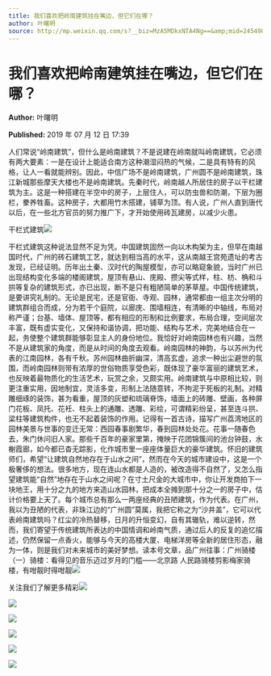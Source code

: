 ```yaml
---
title: 我们喜欢把岭南建筑挂在嘴边，但它们在哪？
author: 叶曙明
source: http://mp.weixin.qq.com/s?__biz=MzA5MDkxNTA4Ng==&amp;mid=2454908207&amp;idx=1&amp;sn=87b519dd2d8e77715f4c8ada761a2529&amp;chksm=87a2254eb0d5ac58db133024e2b1ecb226f3baad51758de1aa631ab337b2f07349a292a15cfc#rd
---
```


# 我们喜欢把岭南建筑挂在嘴边，但它们在哪？

**Author:** 叶曙明

**Published:** 2019 年 07 月 12 日 17:39

人们常说“岭南建筑”，但什么是岭南建筑？不是说建在岭南就叫岭南建筑，它必须有两大要素：一是在设计上能适合南方这种潮湿闷热的气候，二是具有特有的风格，让人一看就能辨别。因此，中信广场不是岭南建筑，广州圆不是岭南建筑，珠江新城那些摩天大楼也不是岭南建筑。先秦时代，岭南越人所居住的房子以干栏建筑为主。这是一种搭建在半空中的房子，上层住人，可以防虫兽和防潮，下层为圈栏，豢养牲畜。这种房子，大都用竹木搭建，铺草为顶。有人说，广州人直到唐代以后，在一些北方官员的努力推广下，才开始使用砖瓦建房，以减少火患。

干栏式建筑![](https://mmbiz.qpic.cn/mmbiz_jpg/PJWG74pLsMZSfQXEbOjYcLz3qLn9yD1hpmgRRRSoQDjKuuBDd6vUMv5s0Xk8atG7OD8Bicz9Xe3oDbA7gjXWyFg/640?wx_fmt=jpeg)

干栏式建筑这种说法显然不足为凭。中国建筑固然一向以木构架为主，但早在南越国时代，广州的砖石建筑工艺，就达到相当高的水平，这从南越王宫苑遗址的考古发现，已经证明。历年出土秦、汉时代的陶屋模型，亦可以略窥象貌，当时广州已出现结构变化多端的楼阁建筑，屋顶有悬山、庑殿、攒尖等式样，柱、枋、桷和斗拱等复杂的建筑形式，亦已出现，断不是只有粗陋简单的茅草屋。中国传统建筑，是要讲究礼制的。无论是民宅，还是官衙、寺观、园林，通常都由一组主次分明的建筑群组合而成，分为若干个庭院，以廊庑、围墙相连，有清晰的中轴线，布局对称严谨；台基、墙体、屋顶等，都有相应的形制和比例要求，布局合理，空间层次丰富，既有虚实变化，又保持和谐协调，把功能、结构与艺术，完美地结合在一起，务使整个建筑群能够彰显主人的身份地位。我恰好对岭南园林也有兴趣，当然不是从建筑家的角度，而是从时间的角度去观看。岭南园林的神韵，与以苏州为代表的江南园林，各有千秋。苏州园林曲折幽深，清高玄虚，追求一种出尘避世的氛围，而岭南园林则带有浓厚的世俗物质享受色彩，既体现了豪华富丽的建筑艺术，也反映着最物质化的生活艺术，玩赏之余，又颇实用。岭南建筑与中原相比较，则更注重实用，因地制宜，灵活多变，形制上法随意转，不拘泥于死板的礼制。对精雕细琢的装饰，甚为看重，屋顶的灰塑和琉璃脊饰，墙面上的砖雕、壁画，各种屏门花板、凤托、花衽、柱头上的通雕、透雕、彩绘，可谓精彩纷呈，甚至连斗拱、梁柱等建筑构件，也无不起着装饰的作用。记得有一首古诗，描写广州荔湾地区的园林美景与世事的变迁无常：西园春事剧繁华，春到园林处处花。花事一随春色去，朱门休问旧人家。那些千百年的豪家里第，掩映于花团锦簇间的池台钟鼓，水榭霞廊，如今都已杳无踪影，化作城市里一座座体量巨大的豪华建筑。怀旧的建筑师们，希望“让建筑自然地存在于山水之间”，然而在今天的城市建设中，这是一个极奢侈的想法。很多地方，现在连山水都是人造的，被改造得不自然了，又怎么指望建筑能“自然”地存在于山水之间呢？在寸土尺金的大城市中，你让开发商拍下一块地王，用十分之九的地方来造山水园林，把成本全摊到那十分之一的房子中，估计价格要上天了。每个城市总有那么一两座经典的丑陋建筑，作为代表。在广州，我以为丑陋的代表，非珠江边的“广州圆”莫属，我把它称之为“沙井盖”，它可以代表岭南建筑吗？红尘的冷热替移，日月的升恒变幻，自有其辙轨，难以逆转，然而，我们寄望于传统建筑所表达的中国情调和岭南气质，通过后人的反复的追忆描述，仍然保留一点香火，能够与今天的高楼大厦、电梯洋房等全新的居住形态，融为一体，则是我们对未来城市的美好梦想。读本号文章，品广州往事：广州骑楼（一）骑楼：看得见的音乐迈过岁月的门槛——北京路 人民路骑楼剪影梅家骑楼，有咁靓时得咁靓![](https://mmbiz.qpic.cn/mmbiz_jpg/PJWG74pLsMZSfQXEbOjYcLz3qLn9yD1he81HyU0cjxibqCibjqDF8sKXeAudPtBHO4a5Epwib05FibxL2xWWTUD3iaw/640?wx_fmt=jpeg)

关注我们了解更多精彩![](https://mmbiz.qpic.cn/mmbiz_jpg/PJWG74pLsMZSfQXEbOjYcLz3qLn9yD1hamysPO0GZicTyScjibTU3PF33AUz4sicLicvFIKgheEC2XnC8nEKsfaEEw/640?wx_fmt=jpeg)

![](https://mmbiz.qpic.cn/mmbiz_jpg/PJWG74pLsMZSfQXEbOjYcLz3qLn9yD1hKYL29HNPibswLBTwTalo9uNKOLN9A80ic5bWWtmxMlibcG9WO1eJbldvg/640?wx_fmt=jpeg)

![](https://mmbiz.qpic.cn/mmbiz_jpg/PJWG74pLsMZSfQXEbOjYcLz3qLn9yD1hia6JSNSqflcE37D8TyibPia1CMgIXc1hTRn2T8THXMYaL1kZJ1DKKRS6g/640?wx_fmt=jpeg)

![](https://mmbiz.qpic.cn/mmbiz_png/Ljib4So7yuWgtHbVicg4HHak22xmatQcxYNx01Qibic4HnqIbR3ylf6oARFjl7Fo41QbKG85GIwS4tLQt8cKiaURUhw/640?wx_fmt=png)

![](https://mmbiz.qpic.cn/mmbiz_jpg/PJWG74pLsMZSfQXEbOjYcLz3qLn9yD1hxwLhSOWtyP3q7uTnibhM2hxGDKPcIdeBrfMAJ5eE0N88YGwWtgMf4sA/640?wx_fmt=jpeg)

![](https://mmbiz.qpic.cn/mmbiz_jpg/PJWG74pLsMb6dK1ibnaNuvVVZIJnyKV9u0tlEicX8MhtQ8ndvcmaibREFrU45vDEl1Vfzc0xPVFSdic5Pc3pu7n9Cg/640?wx_fmt=jpeg)
